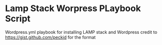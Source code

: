 # Lamp Stack Worpress PLaybook Script
Wordpress.yml playbook for installing  LAMP stack and Wordpress credit to https://gist.github.com/peckjd for the format
